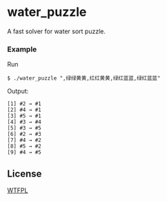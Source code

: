 # water_puzzle
A fast solver for water sort puzzle.

### Example
Run
```
$ ./water_puzzle ",绿绿黄黄,红红黄黄,绿红蓝蓝,绿红蓝蓝"
```
Output:
```
[1] #2 → #1
[2] #4 → #1
[3] #5 → #1
[4] #3 → #4
[5] #3 → #5
[6] #2 → #3
[7] #4 → #2
[8] #5 → #2
[9] #4 → #5
```

## License
[WTFPL](http://www.wtfpl.net/txt/copying)
